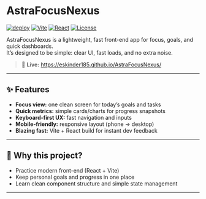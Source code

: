 # AstraFocusNexus

[![deploy](https://img.shields.io/badge/Live_Demo-Open-blue)](https://eskinder185.github.io/AstraFocusNexus/)
[![Vite](https://img.shields.io/badge/Built%20with-Vite-646CFF.svg)](https://vitejs.dev/)
[![React](https://img.shields.io/badge/React-18-61DAFB.svg)](https://react.dev/)
[![License](https://img.shields.io/badge/License-MIT-green.svg)](#license)

AstraFocusNexus is a lightweight, fast front-end app for focus, goals, and quick dashboards.  
It’s designed to be simple: clear UI, fast loads, and no extra noise.

> 🔗 **Live:** https://eskinder185.github.io/AstraFocusNexus/

---

## ✨ Features

- **Focus view:** one clean screen for today’s goals and tasks
- **Quick metrics:** simple cards/charts for progress snapshots
- **Keyboard-first UX:** fast navigation and inputs
- **Mobile-friendly:** responsive layout (phone → desktop)
- **Blazing fast:** Vite + React build for instant dev feedback

---

## 🧠 Why this project?

- Practice modern front-end (React + Vite)
- Keep personal goals and progress in one place
- Learn clean component structure and simple state management

---
